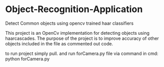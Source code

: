 # Object-Recognition-Application
Detect Common objects using opencv trained haar classifiers

This project is an OpenCv implementation for detecting objects using haarcascades.
The purpose of the project is to improve accuracy of other objects included in the file
as commented out code.

to run project simply pull.
and run forCamera.py file via command in cmd: 
python forCamera.py
